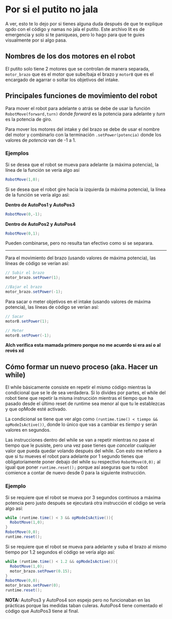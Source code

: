 # Por si el putito no jala

A ver, esto te lo dejo por si tienes alguna duda después de que te explique qpdo con el código y namas no jala el putito.
Este archivo lit es de emergencia y solo si te paniqueas, pero lo hago para que te guies visualmente por si algo pasa.

## Nombres de los dos motores en el robot
El putito solo tiene 2 motores que se controlan de manera separada, `motor_brazo` que es el motor que sube/baja el brazo y `motorB` que es el encargado de agarrar o soltar 
los objetivos del intake.

## Principales funciones de movimiento del robot
Para mover el robot para adelante o atrás se debe de usar la función `RobotMove(forward,turn)` donde _forward_ es la potencia para adelante y _turn_ es la potencia de giro.

Para mover los motores del intake y del brazo se debe de usar el nombre del motor y combinarlo con la terminación `.setPower(potencia)` donde los valores de _potencia_ van de -1 a 1.

### Ejemplos
Si se desea que el robot se mueva para adelante (a máxima potencia), la línea de la función se vería algo así
```java
RobotMove(1,0);
```

Si se desea que el robot gire hacia la izquierda (a máxima potencia), la línea de la función se vería algo así:

**Dentro de AutoPos1 y AutoPos3**
```java
RobotMove(0,-1);
```

**Dentro de AutoPos2 y AutoPos4**
```java
RobotMove(0,1);
```
Pueden combinarse, pero no resulta tan efectivo como si se separara.

---

Para el movimiento del brazo (usando valores de máxima potencia), las líneas de código se verían así:
```java
// Subir el brazo
motor_brazo.setPower(1);

//Bajar el brazo
motor_brazo.setPower(-1);
```

Para sacar o meter objetivos en el intake (usando valores de máxima potencia), las líneas de código se verían así:

```java
// Sacar
motorB.setPower(1);

// Meter
motorB.setPower(-1);
```

**Alch verifica esta mamada primero porque no me acuerdo si era así o al revés xd**


## Cómo formar un nuevo proceso (aka. Hacer un while)

El while básicamente consiste en repetir el mismo código mientras la condicional que se le de sea verdadera.
Si lo divides por partes, el while del robot tiene que repetir la misma instrucción mientras el tiempo que ha pasado desde el
último reset de runtime sea menor al que tu le establezcas y que opMode esté activado.

La condicional se tiene que ver algo como `(runtime.time() < tiempo && opModeIsActive())`, donde lo único que vas a cambiar es _tiempo_ y serán valores en segundos.

Las instrucciones dentro del while se van a repetir mientras no pase el tiempo que le pusiste, pero una vez pase tienes que _cancelar_ cualquier valor que pueda quedar volando
después del while. Con esto me refiero a que si tu mueves el robot para adelante por 1 segundo tienes que obligatoriamente poner debajo del while su respectivo `RobotMove(0,0);`
al igual que poner `runtime.reset();` porque así aseguras que tu robot comience a contar de nuevo desde 0 para la siguiente instrucción.

### Ejemplo
Si se requiere que el robot se mueva por 3 segundos continuos a máxima potencia pero justo después se ejecutará otra instrucción el código se vería algo así:

```java
while (runtime.time() < 3 && opModeIsActive()){
  RobotMove(1,0);
}
RobotMove(0,0);
runtime.reset();
```

Si se requiere que el robot se mueva para adelante y suba el brazo al mismo tiempo por 1.2 segundos el código se vería algo así:

```java
while (runtime.time() < 1.2 && opModeIsActive()){
  RobotMove(1,0);
  motor_brazo.setPower(0.15);
}
RobotMove(0,0);
motor_brazo.setPower(0);
runtime.reset();
```

**NOTA:** AutoPos3 y AutoPos4 son espejo pero no funcionaban en las prácticas porque las medidas 
taban culeras. AutoPos4 tiene comentado el código que AutoPos3 tiene al final.
